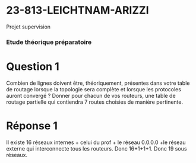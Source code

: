 # 23-813-LEICHTNAM-ARIZZI
Projet supervision

### Etude théorique préparatoire

# Question 1 
Combien de lignes doivent être, théoriquement, présentes dans votre table de routage
lorsque la topologie sera complète et lorsque les protocoles auront convergé ? Donner pour chacun
de vos routeurs, une table de routage partielle qui contiendra 7 routes choisies de manière pertinente.

# Réponse 1
Il existe 16 réseaux internes + celui du prof + le réseau 0.0.0.0 +le réseau externe qui interconnecte tous les routeurs. Donc 16+1+1+1. Donc 19 sous réseaux.
